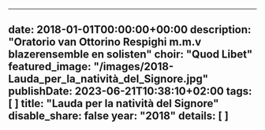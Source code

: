 
---
date: 2018-01-01T00:00:00+00:00
description: "Oratorio van Ottorino Respighi m.m.v blazerensemble en solisten"
choir: "Quod Libet"
featured_image: "/images/2018-Lauda_per_la_natività_del_Signore.jpg"
publishDate: 2023-06-21T10:38:10+02:00
tags: [
]
title: "Lauda per la natività del Signore"
disable_share: false
year: "2018"
details: [
]
---

